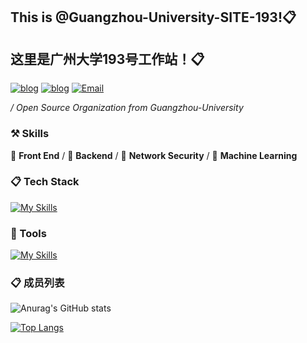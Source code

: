 ## This is @Guangzhou-University-SITE-193!📋

## 这里是广州大学193号工作站！📋

[![blog](https://img.shields.io/badge/HOST-GZHU-blue.svg)](https://www.gzhu.edu.cn/)
[![blog](https://img.shields.io/badge/站长博客-zhongye1.github.io-orange.svg)](zhongye1.github.io)
[![Email](https://img.shields.io/badge/网站-GZHU.site.193-cyan.svg)](zhongye@e.gzhu.edu.cn)


 */ Open Source Organization from Guangzhou-University*



### ⚒ Skills

🥪 **Front End** / 🥗 **Backend** / 🍊 **Network Security** / 🍑 **Machine Learning**



### 📋 Tech Stack

[![My Skills](https://skillicons.dev/icons?i=c,go,rust,python,arduino,lua,nodejs,php,react,next,vue,nuxt,angular,express,tailwindcss,redux,bootstrap,html,css,js,jquery,ts,less,scss,fastapi,django,flask,pytorch,tensorflow,opencv,qt,electron,tauri,threejs)](https://skillicons.dev)

### 🔨 Tools

[![My Skills](https://skillicons.dev/icons?i=mysql,sqlite,redis,postgresql,rabbitmq,docker,kubernetes,nginx,git,npm,pnpm,yarn,vite,vitest,webpack,babel,cmake,anaconda,github,grafana,githubactions,jenkins,figma,aws,azure,gcp,cloudflare,vercel,netlify,heroku)](https://skillicons.dev)

### 📋 成员列表
<div class="github-card" data-github="Zhongye1" data-width="400" data-height="" data-theme="default"></div>
<script src="//cdn.jsdelivr.net/github-cards/latest/widget.js"></script>

![Anurag's GitHub stats](https://github-readme-stats.vercel.app/api?username=Zhongye1&count_private=true)

[![Top Langs](https://github-readme-stats.vercel.app/api/top-langs/?username=anuraghazra)](https://github.com/Zhongye1/Zhongye1.github.io)

<div class="github-card" data-github="zhongye1" data-width="400" data-height="" data-theme="default"></div>
<script src="//cdn.jsdelivr.net/github-cards/latest/widget.js"></script>
